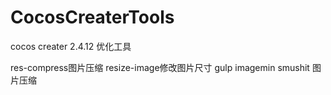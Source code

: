 # CocosCreaterTools
cocos creater 2.4.12 优化工具

res-compress图片压缩
resize-image修改图片尺寸
gulp imagemin smushit 图片压缩
